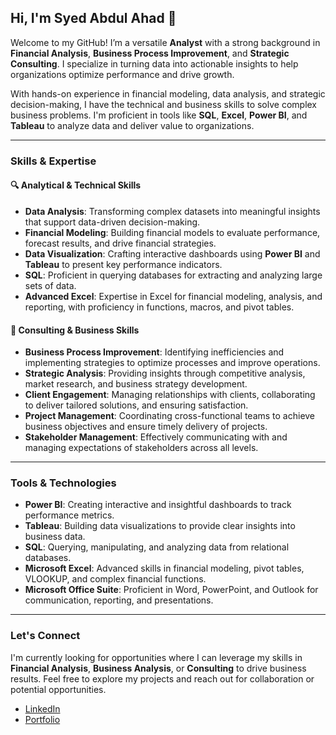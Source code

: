## Hi, I'm Syed Abdul Ahad 👋
Welcome to my GitHub! I’m a versatile **Analyst** with a strong background in **Financial Analysis**, **Business Process Improvement**, and **Strategic Consulting**. I specialize in turning data into actionable insights to help organizations optimize performance and drive growth.

With hands-on experience in financial modeling, data analysis, and strategic decision-making, I have the technical and business skills to solve complex business problems. I'm proficient in tools like **SQL**, **Excel**, **Power BI**, and **Tableau** to analyze data and deliver value to organizations.

---

### Skills & Expertise

#### 🔍 **Analytical & Technical Skills**
- **Data Analysis**: Transforming complex datasets into meaningful insights that support data-driven decision-making.
- **Financial Modeling**: Building financial models to evaluate performance, forecast results, and drive financial strategies.
- **Data Visualization**: Crafting interactive dashboards using **Power BI** and **Tableau** to present key performance indicators.
- **SQL**: Proficient in querying databases for extracting and analyzing large sets of data.
- **Advanced Excel**: Expertise in Excel for financial modeling, analysis, and reporting, with proficiency in functions, macros, and pivot tables.

#### 🧠 **Consulting & Business Skills**
- **Business Process Improvement**: Identifying inefficiencies and implementing strategies to optimize processes and improve operations.
- **Strategic Analysis**: Providing insights through competitive analysis, market research, and business strategy development.
- **Client Engagement**: Managing relationships with clients, collaborating to deliver tailored solutions, and ensuring satisfaction.
- **Project Management**: Coordinating cross-functional teams to achieve business objectives and ensure timely delivery of projects.
- **Stakeholder Management**: Effectively communicating with and managing expectations of stakeholders across all levels.

---

### Tools & Technologies

- **Power BI**: Creating interactive and insightful dashboards to track performance metrics.
- **Tableau**: Building data visualizations to provide clear insights into business data.
- **SQL**: Querying, manipulating, and analyzing data from relational databases.
- **Microsoft Excel**: Advanced skills in financial modeling, pivot tables, VLOOKUP, and complex financial functions.
- **Microsoft Office Suite**: Proficient in Word, PowerPoint, and Outlook for communication, reporting, and presentations.

---

### Let's Connect
I'm currently looking for opportunities where I can leverage my skills in **Financial Analysis**, **Business Analysis**, or **Consulting** to drive business results. Feel free to explore my projects and reach out for collaboration or potential opportunities.

- [LinkedIn](https://www.linkedin.com/in/syed-abdul-ahad19)
- [Portfolio](https://syedabdulahad1910.github.io/SyedAbdulAhad1910-ZeeshaanSyedAbdulAhad.github.io)

